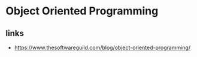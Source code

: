 # Object Oriented Programming

## links

- https://www.thesoftwareguild.com/blog/object-oriented-programming/
